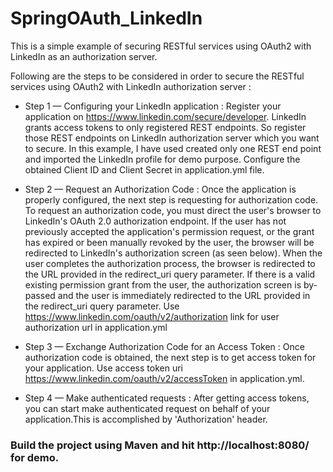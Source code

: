 # SpringOAuth_LinkedIn

This is a simple example of securing RESTful services using OAuth2 with LinkedIn as an authorization server.  

Following are the steps to be considered in order to secure the RESTful services using OAuth2 with LinkedIn authorization server :

* Step 1 — Configuring your LinkedIn application : Register your application on https://www.linkedin.com/secure/developer. LinkedIn grants access tokens to only registered REST endpoints. So register those REST endpoints on LinkedIn authorization server which you want to secure. In this example, I have used created only one REST end point and imported the LinkedIn profile for demo purpose. Configure the obtained Client ID and Client Secret in application.yml file. 

* Step 2 — Request an Authorization Code : Once the application is properly configured, the next step is requesting for authorization code. To request an authorization code, you must direct the user's browser to LinkedIn's OAuth 2.0 authorization endpoint. If the user has not previously accepted the application's permission request, or the grant has expired or been manually revoked by the user, the browser will be redirected to LinkedIn's authorization screen (as seen below).  When the user completes the authorization process, the browser is redirected to the URL provided in the redirect_uri query parameter.
If there is a valid existing permission grant from the user, the authorization screen is by-passed and the user is immediately redirected to the URL provided in the redirect_uri query parameter. Use https://www.linkedin.com/oauth/v2/authorization link for user authorization url in application.yml

* Step 3 — Exchange Authorization Code for an Access Token : Once authorization code is obtained, the next step is to get access token for your application. Use access token uri https://www.linkedin.com/oauth/v2/accessToken in application.yml.

* Step 4 — Make authenticated requests : After getting access tokens, you can start make authenticated request on behalf of your application.This is accomplished by 'Authorization' header.

### Build the project using Maven and hit http://localhost:8080/ for demo.
